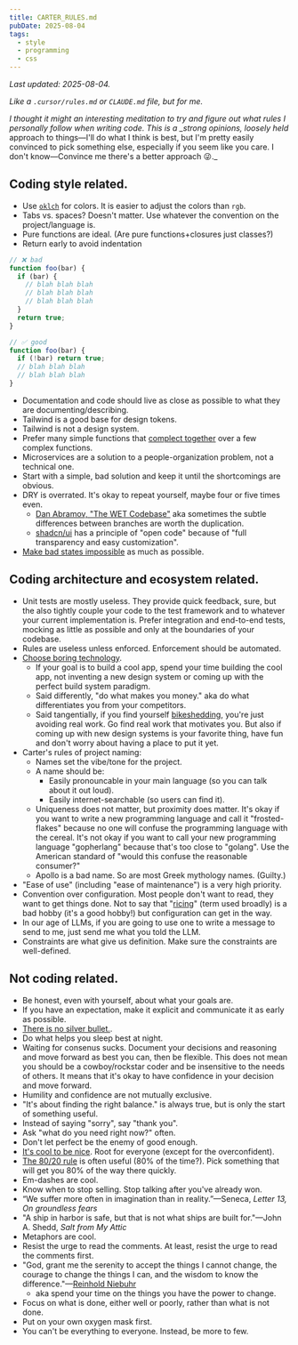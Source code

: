 ```yaml
---
title: CARTER_RULES.md
pubDate: 2025-08-04
tags:
  - style
  - programming
  - css
---
```


_Last updated: 2025-08-04._

_Like a `.cursor/rules.md` or `CLAUDE.md` file, but for me._

_I thought it might an interesting meditation to try and figure out what rules I personally follow when writing code. This is a \_strong opinions, loosely held_ approach to things—I'll do what I think is best, but I'm pretty easily convinced to pick something else, especially if you seem like you care. I don't know—Convince me there's a better approach 😜.\_

## Coding style related.

- Use [`oklch`](https://evilmartians.com/chronicles/oklch-in-css-why-quit-rgb-hsl) for colors. It is easier to adjust the colors than `rgb`.
- Tabs vs. spaces? Doesn't matter. Use whatever the convention on the project/language is.
- Pure functions are ideal. (Are pure functions+closures just classes?)
- Return early to avoid indentation

```js
// ❌ bad
function foo(bar) {
  if (bar) {
    // blah blah blah
    // blah blah blah
    // blah blah blah
  }
  return true;
}

// ✅ good
function foo(bar) {
  if (!bar) return true;
  // blah blah blah
  // blah blah blah
}
```

- Documentation and code should live as close as possible to what they are documenting/describing.
- Tailwind is a good base for design tokens.
- Tailwind is not a design system.
- Prefer many simple functions that [complect together](https://www.infoq.com/presentations/Simple-Made-Easy/) over a few complex functions.
- Microservices are a solution to a people-organization problem, not a technical one.
- Start with a simple, bad solution and keep it until the shortcomings are obvious.
- DRY is overrated. It's okay to repeat yourself, maybe four or five times even.
  - [Dan Abramov, "The WET Codebase"](https://overreacted.io/the-wet-codebase/) aka sometimes the subtle differences between branches are worth the duplication.
  - [shadcn/ui](https://ui.shadcn.com/docs) has a principle of "open code" because of "full transparency and easy customization".
- [Make bad states impossible](https://lexi-lambda.github.io/blog/2019/11/05/parse-don-t-validate/) as much as possible.

## Coding architecture and ecosystem related.

- Unit tests are mostly useless. They provide quick feedback, sure, but the also tightly couple your code to the test framework and to whatever your current implementation is. Prefer integration and end-to-end tests, mocking as little as possible and only at the boundaries of your codebase.
- Rules are useless unless enforced. Enforcement should be automated.
- [Choose boring technology](https://boringtechnology.club/).
  - If your goal is to build a cool app, spend your time building the cool app, not inventing a new design system or coming up with the perfect build system paradigm.
  - Said differently, "do what makes you money." aka do what differentiates you from your competitors.
  - Said tangentially, if you find yourself [bikeshedding](https://en.wikipedia.org/wiki/Law_of_triviality), you're just avoiding real work. Go find real work that motivates you. But also if coming up with new design systems is your favorite thing, have fun and don't worry about having a place to put it yet.
- Carter's rules of project naming:
  - Names set the vibe/tone for the project.
  - A name should be:
    - Easily pronouncable in your main language (so you can talk about it out loud).
    - Easily internet-searchable (so users can find it).
  - Uniqueness does not matter, but proximity does matter. It's okay if you want to write a new programming language and call it "frosted-flakes" because no one will confuse the programming language with the cereal. It's not okay if you want to call your new programming language "gopherlang" because that's too close to "golang". Use the American standard of "would this confuse the reasonable consumer?"
  - Apollo is a bad name. So are most Greek mythology names. (Guilty.)
- "Ease of use" (including "ease of maintenance") is a very high priority.
- Convention over configuration. Most people don't want to read, they want to get things done. Not to say that "[ricing](https://www.reddit.com/r/unixporn)" (term used broadly) is a bad hobby (it's a good hobby!) but configuration can get in the way.
- In our age of LLMs, if you are going to use one to write a message to send to me, just send me what you told the LLM.
- Constraints are what give us definition. Make sure the constraints are well-defined.

## Not coding related.

- Be honest, even with yourself, about what your goals are.
- If you have an expectation, make it explicit and communicate it as early as possible.
- [There is no silver bullet.](https://en.wikipedia.org/wiki/No_Silver_Bullet).
- Do what helps you sleep best at night.
- Waiting for consenus sucks. Document your decisions and reasoning and move forward as best you can, then be flexible. This does not mean you should be a cowboy/rockstar coder and be insensitive to the needs of others. It means that it's okay to have confidence in your decision and move forward.
- Humility and confidence are not mutually exclusive.
- "It's about finding the right balance." is always true, but is only the start of something useful.
- Instead of saying "sorry", say "thank you".
- Ask "what do you need right now?" often.
- Don't let perfect be the enemy of good enough.
- [It's cool to be nice](https://catskull.net/its-cool-to-be-nice.html). Root for everyone (except for the overconfident).
- [The 80/20 rule](https://en.wikipedia.org/wiki/Pareto_principle) is often useful (80% of the time?). Pick something that will get you 80% of the way there quickly.
- Em-dashes are cool.
- Know when to stop selling. Stop talking after you've already won.
- “We suffer more often in imagination than in reality.”—Seneca, _Letter 13, On groundless fears_
- "A ship in harbor is safe, but that is not what ships are built for."—John A. Shedd, _Salt from My Attic_
- Metaphors are cool.
- Resist the urge to read the comments. At least, resist the urge to read the comments first.
- "God, grant me the serenity to accept the things I cannot change, the courage to change the things I can, and the wisdom to know the difference."—[Reinhold Niebuhr](https://en.wikipedia.org/wiki/Serenity_Prayer)
  - aka spend your time on the things you have the power to change.
- Focus on what is done, either well or poorly, rather than what is not done.
- Put on your own oxygen mask first.
- You can't be everything to everyone. Instead, be more to few.
